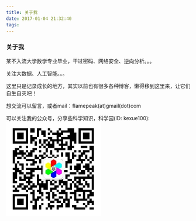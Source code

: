 ```yaml
---
title: 关于我
date: 2017-01-04 21:32:40
tags:
---
```

### 关于我

某不入流大学数学专业毕业，干过密码、网络安全、逆向分析。。。

关注大数据、人工智能。。。

这里只是记录成长的地方，其实以前也有很多各种博客，懒得移到这里来，让它们自生自灭吧！

想交流可以留言，或者mail：flamepeak(at)gmail(dot)com

可以关注我的公众号，分享些科学知识，科学园(ID: kexue100):  
![科学园二维码](/sourcepictures/2018/02/qrcode_for_gh_75f36c31ad15_258.jpg)